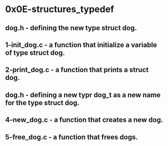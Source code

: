 # 0x0E-structures_typedef
## dog.h - defining the new type struct dog.
## 1-init_dog.c - a function that initialize a variable of type struct dog.
## 2-print_dog.c - a function that prints a struct dog.
## dog.h - defining a new typr dog_t as a new name for the type struct dog.
## 4-new_dog.c - a function that creates a new dog.
## 5-free_dog.c - a function that frees dogs.
